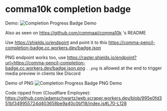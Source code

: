 # comma10k completion badge

Demo: ![Completion Progress Badge Demo](https://img.shields.io/endpoint?url=https%3A%2F%2Fcomma-pencil-completion-badge.cc.workers.dev%2Fbadge.json)

Also as seen on https://github.com/commaai/comma10k 's README

Use https://shields.io/endpoint and point it to this https://comma-pencil-completion-badge.cc.workers.dev/badge.json

PNG endpoint works too, use
https://raster.shields.io/endpoint?url=https://comma-pencil-completion-badge.cc.workers.dev/badge.json.png
. `.png` is allowed at the end to trigger media preview in clients like Discord

Demo of PNG
![Completion Progress Badge PNG Demo](https://raster.shields.io/endpoint?url=https://comma-pencil-completion-badge.cc.workers.dev/badge.json.png)

Code ripped from (Cloudflare Employee): https://github.com/adamschwartz/web.scraper.workers.dev/blob/995e0fd351bf349955724d403658be9a40c0bf18/index.js#L70-L128
